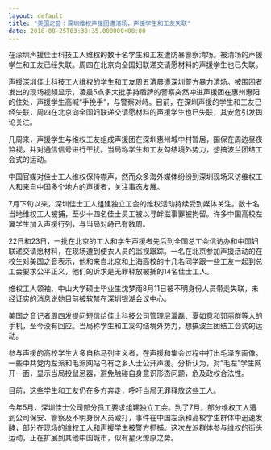 ```yaml
---
layout: default
title: "美国之音：深圳维权声援团遭清场，声援学生和工友失联"
date: 2018-08-25T03:38:35.000000+08:00
---
```


在深圳声援佳士科技工人维权的数十名学生和工友遭防暴警察清场。被清场的声援学生和工友已经失联。周四在北京向全国妇联递交请愿材料的声援学生也已失联。

声援深圳佳士科技工人维权的学生和工友周五清晨遭深圳警方暴力清场。被围困者发出的现场视频显示，凌晨5点多大批手持盾牌的警察突然冲进声援团在惠州惠阳的住处，声援学生高喊“手挽手”，与警察对峙。目前，在深圳声援的学生和工友已经失联，周四在北京向全国妇联递交请愿材料的声援学生也已失联，其安危引发舆论关注。

几周来，声援学生与维权工友组成声援团在深圳惠州城中村暂居，国保在周边昼夜监视，并对通信信号进行干扰。当局称学生和工友勾结境外势力，想搞波兰团结工会式的运动。

中国官媒对佳士工人维权保持噤声，然而众多海外媒体纷纷到深圳现场采访维权工人和来自中国多个地方的声援者，关注事态发展。

7月下旬以来，深圳佳士工人组建独立工会的维权活动持续受到媒体关注。数十名当地维权工人被捕，至少十四名佳士员工被以寻衅滋事罪被拘留。许多中国高校左翼学生加入声援行列，与当局对峙已有数周。

22日和23日，一批在北京的工人和学生声援者先后到全国总工会信访办和中国妇联递交请愿材料，在现场遭到便衣人员的监视跟踪。一名在北京参加声援活动的在校生对美国之音表示，他和来自北京和上海高校的十几名同学跟一些工友一起到总工会要求公平正义，他们的诉求是无罪释放被捕的14名佳士工人。

维权工人领袖、中山大学硕士毕业生沈梦雨8月11日被不明身份人员带走失联，未经证实的消息说她目前被软禁在深圳银湖会议中心。

美国之音记者周四发提问短信给佳士科技公司管理层潘磊、夏如意和郭丽群等人的手机，至今没有回应。当局称学生和工友勾结境外势力，想搞波兰团结工会式的运动。

参与声援的高校学生大多自称马列主义者，在声援和集会过程中打出毛泽东画像。一些中共党内左派和毛派网站乌有之乡人士公开声援。分析认为，对“毛左”学生网开一面，显示当局投鼠忌器，避免触碰自身意识形态问题，危及政权合法性。

目前，这些学生和工友仍在多方奔走，呼吁当局无罪释放这些工人。

今年5月，深圳佳士公司部分员工要求组建独立工会。到了7月，部分维权工人遭到公司保安、警察及不明身份人员殴打，事件在中国左派和高校学生群体中迅速发酵，部分在现场的维权工人和声援学生被警方抓捕。这次左派群体参与维权的街头运动，正在扩展到其他中国城市，似有星火燎原之势。

